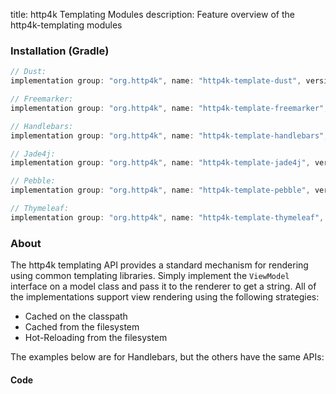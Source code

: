 title: http4k Templating Modules
description: Feature overview of the http4k-templating modules

### Installation (Gradle)

```groovy
// Dust: 
implementation group: "org.http4k", name: "http4k-template-dust", version: "4.27.0.0"

// Freemarker: 
implementation group: "org.http4k", name: "http4k-template-freemarker", version: "4.27.0.0"

// Handlebars: 
implementation group: "org.http4k", name: "http4k-template-handlebars", version: "4.27.0.0"

// Jade4j: 
implementation group: "org.http4k", name: "http4k-template-jade4j", version: "4.27.0.0"

// Pebble: 
implementation group: "org.http4k", name: "http4k-template-pebble", version: "4.27.0.0"

// Thymeleaf: 
implementation group: "org.http4k", name: "http4k-template-thymeleaf", version: "4.27.0.0"
```

### About
The http4k templating API provides a standard mechanism for rendering using common templating libraries. Simply implement the `ViewModel` interface on a model class and pass it to the renderer to get a string. All of the implementations support view rendering using the following strategies:

* Cached on the classpath
* Cached from the filesystem
* Hot-Reloading from the filesystem

The examples below are for Handlebars, but the others have the same APIs:

#### Code  [<img class="octocat"/>](https://github.com/http4k/http4k/blob/master/src/docs/guide/reference/templating/example.kt)

<script src="https://gist-it.appspot.com/https://github.com/http4k/http4k/blob/master/src/docs/guide/reference/templating/example.kt"></script>

[http4k]: https://http4k.org
